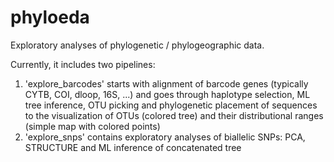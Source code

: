 # phyloeda
Exploratory analyses of phylogenetic / phylogeographic data.

Currently, it includes two pipelines:
1.  'explore_barcodes' starts with alignment of barcode genes (typically CYTB, COI, dloop, 16S, ...) and goes through haplotype selection, ML tree inference, OTU picking and phylogenetic placement of sequences to the visualization of OTUs (colored tree) and their distributional ranges (simple map with colored points)
2. 'explore_snps' contains exploratory analyses of biallelic SNPs: PCA, STRUCTURE and ML inference of concatenated tree
